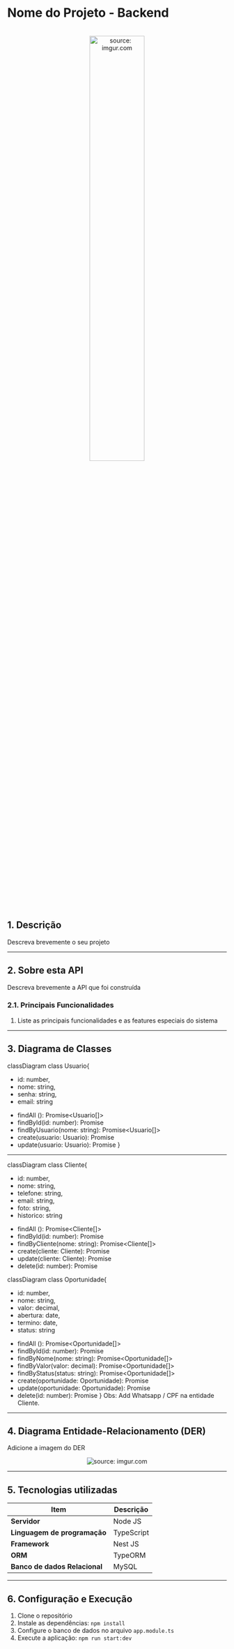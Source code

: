 # Nome do Projeto - Backend

<br />

<div align="center">
    <img src="https://i.imgur.com/icgjsRQ.png" title="source: imgur.com" width="50%"/>
</div>


<br /><br />

## 1. Descrição

Descreva brevemente o seu projeto

------

## 2. Sobre esta API

Descreva brevemente a API que foi construída

### 2.1. Principais Funcionalidades

1. Liste as principais funcionalidades e as features especiais do sistema

------

## 3. Diagrama de Classes

classDiagram
class Usuario{
  - id: number,
  - nome: string,
  - senha: string,
  - email: string

  + findAll (): Promise<Usuario[]>
  + findById(id: number): Promise<Usuario>
  + findByUsuario(nome: string): Promise<Usuario[]>
  + create(usuario: Usuario): Promise<Usuario>
  + update(usuario: Usuario): Promise<Usuario>
}
------------------------------------
classDiagram
class Cliente{
  - id: number,
  - nome: string,
  - telefone: string,
  - email: string,
  - foto: string,
  - historico: string

  + findAll (): Promise<Cliente[]>
  + findById(id: number): Promise<Cliente>
  + findByCliente(nome: string): Promise<Cliente[]>
  + create(cliente: Cliente): Promise<Cliente>
  + update(cliente: Cliente): Promise<Cliente>
  + delete(id: number): Promise<DeleteResult>

classDiagram
class Oportunidade{
  - id: number,
  - nome: string,
  - valor: decimal,
  - abertura: date,
  - termino: date,
  - status: string

  + findAll (): Promise<Oportunidade[]>
  + findById(id: number): Promise<Oportunidade>
  + findByNome(nome: string): Promise<Oportunidade[]>
  + findByValor(valor: decimal): Promise<Oportunidade[]>
  + findByStatus(status: string): Promise<Oportunidade[]>
  + create(oportunidade: Oportunidade): Promise<Oportunidade>
  + update(oportunidade: Oportunidade): Promise<Oportunidade>
  + delete(id: number): Promise<DeleteResult>
}
Obs: Add Whatsapp / CPF na entidade Cliente.
------

## 4. Diagrama Entidade-Relacionamento (DER)

Adicione a imagem do DER

<div align="center">
    <img src="imagem" title="source: imgur.com" />
</div>



------

## 5. Tecnologias utilizadas

| Item                          | Descrição  |
| ----------------------------- | ---------- |
| **Servidor**                  | Node JS    |
| **Linguagem de programação**  | TypeScript |
| **Framework**                 | Nest JS    |
| **ORM**                       | TypeORM    |
| **Banco de dados Relacional** | MySQL      |

------

## 6. Configuração e Execução

1. Clone o repositório
2. Instale as dependências: `npm install`
3. Configure o banco de dados no arquivo `app.module.ts`
4. Execute a aplicação: `npm run start:dev`